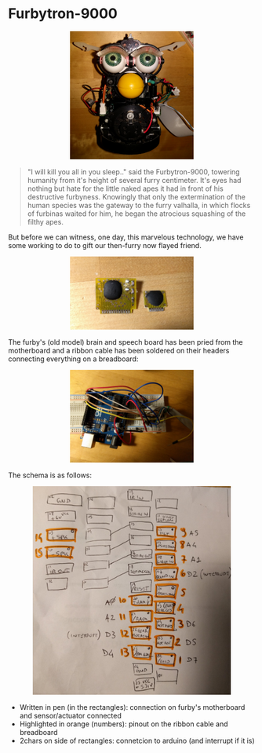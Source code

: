 # Furbytron-9000
<p align="center">
<img src="https://raw.githubusercontent.com/ThePandaInThePanda/Furbytron-9000/master/_images/Furby00.jpg" width="50%">
</p>

> "I will kill you all in you sleep.." said the Furbytron-9000, towering humanity from it's height of several furry centimeter. It's eyes had nothing but hate for the little naked apes it had in front of his destructive furbyness. Knowingly that only the extermination of the human species was the gateway to the furry valhalla, in which flocks of furbinas waited for him, he began the atrocious squashing of the filthy apes.

But before we can witness, one day, this marvelous technology, we have some working to do to gift our then-furry now flayed friend.

<p align="center">
<img src="https://github.com/ThePandaInThePanda/Furbytron-9000/raw/master/_images/Furby03.jpg" width="50%">
</p>
The furby's (old model) brain and speech board has been pried from the motherboard and a ribbon cable has been soldered on their headers connecting everything on a breadboard:
<p align="center">
<img src="https://raw.githubusercontent.com/ThePandaInThePanda/Furbytron-9000/master/_images/Furby01.jpg" width="50%">
</p>

The schema is as follows:
<p align="center">
<img src="https://github.com/ThePandaInThePanda/Furbytron-9000/raw/master/_images/Furby02.jpg" width="80%">
</p>

* Written in pen (in the rectangles): connection on furby's motherboard and sensor/actuator connected
* Highlighted in orange (numbers): pinout on the ribbon cable and breadboard
* 2chars on side of rectangles: connetcion to arduino (and interrupt if it is)
